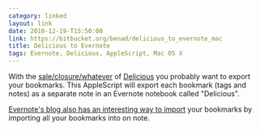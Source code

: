 ```yaml
---
category: linked
layout: link
date: 2010-12-19-T15:50:00
link: https://bitbucket.org/benad/delicious_to_evernote_mac
title: Delicious to Evernote
tags: Evernote, Delicious, AppleScript, Mac OS X
---
```


With the [sale/closure/whatever](http://techcrunch.com/2010/12/16/is-yahoo-shutting-down-del-icio-us/ "Is Yahoo Shutting Down Del.icious?") of [Delicious](http://delicious.com/) you probably want to export your bookmarks. This AppleScript will export each bookmark (tags and notes) as a separate note in an Evernote notebook called "Delicious".

[Evernote's blog also has an interesting way to import](http://blog.evernote.com/2010/12/16/making-the-transition-from-delicious-to-evernote/ "Making the transition from Delicious to Evernote") your bookmarks by importing all your bookmarks into on note.
